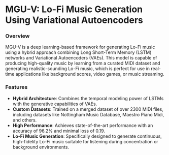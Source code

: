 # MGU-V: Lo-Fi Music Generation Using Variational Autoencoders

### Overview
MGU-V is a deep learning-based framework for generating Lo-Fi music using a hybrid approach combining Long Short-Term Memory (LSTM) networks and Variational Autoencoders (VAEs). This model is capable of producing high-quality music by learning from a curated MIDI dataset and generating realistic-sounding Lo-Fi music, which is perfect for use in real-time applications like background scores, video games, or music streaming.

### Features
- **Hybrid Architecture**: Combines the temporal modeling power of LSTMs with the generative capabilities of VAEs.
- **Custom Datasets**: Trained on a merged dataset of over 2300 MIDI files, including datasets like Nottingham Music Database, Maestro Piano Midi, and others.
- **High Performance**: Achieves state-of-the-art performance with an accuracy of 96.2% and minimal loss of 0.19.
- **Lo-Fi Music Generation**: Specifically designed to generate continuous, high-fidelity Lo-Fi music suitable for listening during concentration or background environments.
